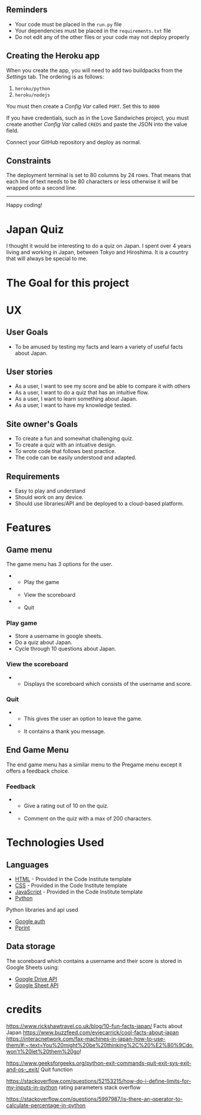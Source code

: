 
## Reminders

* Your code must be placed in the `run.py` file
* Your dependencies must be placed in the `requirements.txt` file
* Do not edit any of the other files or your code may not deploy properly

## Creating the Heroku app

When you create the app, you will need to add two buildpacks from the _Settings_ tab. The ordering is as follows:

1. `heroku/python`
2. `heroku/nodejs`

You must then create a _Config Var_ called `PORT`. Set this to `8000`

If you have credentials, such as in the Love Sandwiches project, you must create another _Config Var_ called `CREDS` and paste the JSON into the value field.

Connect your GitHub repository and deploy as normal.

## Constraints

The deployment terminal is set to 80 columns by 24 rows. That means that each line of text needs to be 80 characters or less otherwise it will be wrapped onto a second line.

-----
Happy coding!

# Japan Quiz

I thought it would be interesting to do a quiz on Japan. I spent over 4 years living and working in Japan, between Tokyo and Hiroshima. It is a country that will always be special to me.


# The Goal for this project

# UX

## User Goals 
+ To be amused by testing my facts and learn a variety of useful facts about Japan.

## User stories

+ As a user, I want to see my score and be able to compare it with others
+ As a user, I want to do a quiz that has an intuitive flow.
+ As a user, I want to learn something about Japan.
+ As a user, I want to have my knowledge tested.

## Site owner's Goals
+ To create a fun and somewhat challenging quiz.
+ To create a quiz with an intuative design.
+ To wrote code that follows best practice.
+ The code can be easily understood and adapted.

## Requirements 

+ Easy to play and understand
+ Should work on any device.
+ Should use libraries/API and be deployed to a cloud-based platform. 


# Features

## Game menu
The game menu has 3 options for the user.
+ - Play the game
+ - View the scoreboard
+ - Quit

### Play game 
 
 + Store a username in google sheets.
 + Do a quiz about Japan.
 + Cycle through 10 questions about Japan.


 ### View the scoreboard

+ - Displays the scoreboard which consists of the username and score.

### Quit

+ - This gives the user an option to leave the game.
+ - It contains a thank you message.

## End Game Menu
The end game menu has a similar menu to the Pregame menu except it offers a feedback choice.

### Feedback
 + - Give a rating out of 10 on the quiz.
 + - Comment on the quiz with a max of 200 characters.


    
# Technologies Used 

## Languages 

+ [HTML](https://en.wikipedia.org/wiki/HTML "HTML") - Provided in the Code Institute template
+ [CSS](https://en.wikipedia.org/wiki/CSS "CSS") - Provided in the Code Institute template
+ [JavaScript](http://en.wikipedia.org/wiki/JavaScript "JavaScript") - Provided in the Code Institute template
+ [Python](https://en.wikipedia.org/wiki/Python_(programming_language) "Python")

Python libraries and api used
- [Google auth](https://google-auth.readthedocs.io/en/master/index.html)
- [Pprint](https://docs.python.org/3/library/pprint.html)

## Data storage

The scoreboard which contains a username and their score is stored in Google Sheets using:

- [Google Drive API](https://developers.google.com/drive/api)
- [Google Sheet API](https://developers.google.com/sheets/api)


# credits 
https://www.rickshawtravel.co.uk/blog/10-fun-facts-japan/ Facts about Japan
https://www.buzzfeed.com/eviecarrick/cool-facts-about-japan
https://interacnetwork.com/fax-machines-in-japan-how-to-use-them/#:~:text=You%20might%20be%20thinking%2C%20%E2%80%9Cdo,won't%20let%20them%20go!

https://www.geeksforgeeks.org/python-exit-commands-quit-exit-sys-exit-and-os-_exit/  Quit function

https://stackoverflow.com/questions/52153215/how-do-i-define-limits-for-my-inputs-in-python rating parameters stack overflow

https://stackoverflow.com/questions/5997987/is-there-an-operator-to-calculate-percentage-in-python